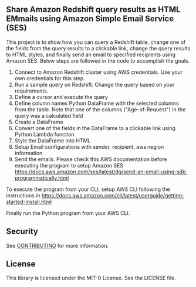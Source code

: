 ## Share Amazon Redshift query results as HTML EMmails using Amazon Simple Email Service (SES)

This project is to show how you can query a Redshift table, change one of the fields from the query results to a clickable link, change the query results to HTML styles, and finally send an email to specified recipients using Amazon SES. Below steps are followed in the code to accomplish the goals.
1.	Connect to Amazon Redshift cluster using AWS credentials. Use your own credentials for this step.
2.	Run a sample query on Redshift. Change the query based on your requirements. 
3.	Define a cursor and execute the query
4.	Define column names Python DataFrame with the selected columns from the table. Note that one of the columns ("Age-of-Request") in the query was a calculated field 
5.	Create a DataFrame
6.	Convert one of the fields in the DataFrame to a clickable link using Python Lambda function
7.	Style the DataFrame into HTML
8.	Setup Email configurations with sender, recipient, aws-region information
9.	Send the emails. Please check this AWS documentation before executing the program to setup Amazon SES https://docs.aws.amazon.com/ses/latest/dg/send-an-email-using-sdk-programmatically.html 

To execute the program from your CLI, setup AWS CLI following the instructions in https://docs.aws.amazon.com/cli/latest/userguide/getting-started-install.html 

Finally run the Python program from your AWS CLI.

## Security

See [CONTRIBUTING](CONTRIBUTING.md#security-issue-notifications) for more information.

## License

This library is licensed under the MIT-0 License. See the LICENSE file.


